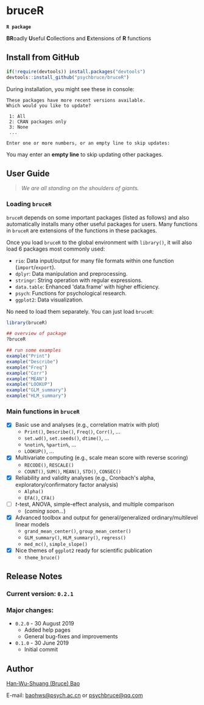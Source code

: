 # bruceR
**`R package`**

**BR**oadly **U**seful **C**ollections and **E**xtensions of **R** functions


## Install from GitHub
```r
if(!require(devtools)) install.packages("devtools")
devtools::install_github("psychbruce/bruceR")
```

During installation, you might see these in console:
```
These packages have more recent versions available.
Which would you like to update?

 1: All
 2: CRAN packages only
 3: None
 ...

Enter one or more numbers, or an empty line to skip updates:
```
You may enter an **empty line** to skip updating other packages.


## User Guide
> *We are all standing on the shoulders of giants.*

### Loading `bruceR`
`bruceR` depends on some important packages (listed as follows) and also automatically installs many other useful packages for users. Many functions in `bruceR` are extensions of the functions in these packages.

Once you load `bruceR` to the global environment with `library()`, it will also load 6 packages most commonly used:
- `rio`: Data input/output for many file formats within one function (`import`/`export`).
- `dplyr`: Data manipulation and preprocessing.
- `stringr`: String operation with regular expressions.
- `data.table`: Enhanced 'data.frame' with higher efficiency.
- `psych`: Functions for psychological research.
- `ggplot2`: Data visualization.

No need to load them separately. You can just load `bruceR`:
```r
library(bruceR)

## overview of package
?bruceR

## run some examples
example("Print")
example("Describe")
example("Freq")
example("Corr")
example("MEAN")
example("LOOKUP")
example("GLM_summary")
example("HLM_summary")
```

### Main functions in `bruceR`
- [x] Basic use and analyses (e.g., correlation matrix with plot)
  + `Print()`, `Describe()`, `Freq()`, `Corr()`, ...
  + `set.wd()`, `set.seeds()`, `dtime()`, ...
  + `%notin%`, `%partin%`, ...
  + `LOOKUP()`, ...
- [x] Multivariate computing (e.g., scale mean score with reverse scoring)
  + `RECODE()`, `RESCALE()`
  + `COUNT()`, `SUM()`, `MEAN()`, `STD()`, `CONSEC()`
- [x] Reliability and validity analyses (e.g., Cronbach's alpha, exploratory/confirmatory factor analysis)
  + `Alpha()`
  + `EFA()`, `CFA()`
- [ ] *t*-test, ANOVA, simple-effect analysis, and multiple comparison
  + (*coming soon...*)
- [x] Advanced toolbox and output for general/generalized ordinary/multilevel linear models
  + `grand_mean_center()`, `group_mean_center()`
  + `GLM_summary()`, `HLM_summary()`, `regress()`
  + `med_mc()`, `simple_slope()`
- [x] Nice themes of `ggplot2` ready for scientific publication
  + `theme_bruce()`


## Release Notes
### Current version: `0.2.1`
### Major changes:
+ `0.2.0` - 30 August 2019
  + Added help pages
  + General bug-fixes and improvements
+ `0.1.0` - 30 June 2019
  + Initial commit


## Author
[Han-Wu-Shuang (Bruce) Bao](https://www.zhihu.com/people/psychbruce/ "Personal profile on Zhihu.com")

E-mail: baohws@psych.ac.cn or psychbruce@qq.com
